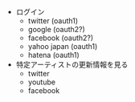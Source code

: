 * ログイン
  * twitter (oauth1)
  * google (oauth2?)
  * facebook (oauth2?)
  * yahoo japan (oauth1)
  * hatena (oauth1)
* 特定アーティストの更新情報を見る
  * twitter
  * youtube
  * facebook
